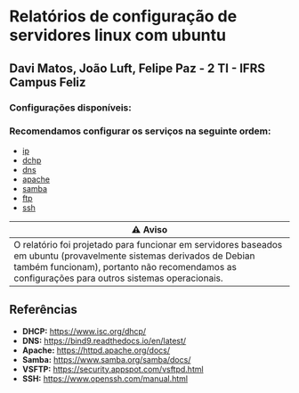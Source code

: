 # Relatórios de configuração de servidores linux com ubuntu

## Davi Matos, João Luft, Felipe Paz - 2 TI - IFRS Campus Feliz

### **Configurações disponíveis:**

### Recomendamos configurar os serviços na seguinte ordem:

- [ip](ip/01-configuracao.md)
- [dchp](dhcp/01-dhcp.md)
- [dns](dns/01-dns.md)
- [apache](apache/01-apache.md)
- [samba](samba/01-samba-server.md)
- [ftp](ftp/init.md)
- [ssh](ssh/01-ssh.md)

| ⚠ Aviso                                                                                                                                                                                                                |
| ---------------------------------------------------------------------------------------------------------------------------------------------------------------------------------------------------------------------- |
| O relatório foi projetado para funcionar em servidores baseados em ubuntu (provavelmente sistemas derivados de Debian também funcionam), portanto não recomendamos as configurações para outros sistemas operacionais. |

## Referências

- **DHCP:** https://www.isc.org/dhcp/
- **DNS:** https://bind9.readthedocs.io/en/latest/
- **Apache:** https://httpd.apache.org/docs/
- **Samba:** https://www.samba.org/samba/docs/
- **VSFTP:** https://security.appspot.com/vsftpd.html
- **SSH:** https://www.openssh.com/manual.html

